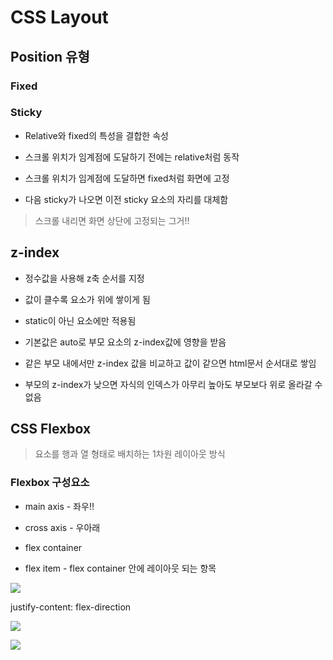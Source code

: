 # CSS Layout



## Position 유형





### Fixed



### Sticky

- Relative와 fixed의 특성을 결합한 속성

- 스크롤 위치가 임계점에 도달하기 전에는 relative처럼 동작

- 스크롤 위치가 임계점에 도달하면 fixed처럼 화면에 고정

- 다음 sticky가 나오면 이전 sticky 요소의 자리를 대체함 

> 스크롤 내리면 화면 상단에 고정되는 그거!!



## z-index

- 정수값을 사용해 z축 순서를 지정

- 값이 클수록 요소가 위에 쌓이게 됨

- static이 아닌 요소에만 적용됨

- 기본값은 auto로 부모 요소의 z-index값에 영향을 받음

- 같은 부모 내에서만 z-index 값을 비교하고 값이 같으면 html문서 순서대로 쌓임

- 부모의 z-index가  낮으면 자식의 인덱스가 아무리 높아도 부모보다 위로 올라갈 수 없음







## CSS Flexbox

> 요소를 행과 열 형태로 배치하는 1차원 레이아웃 방식



### Flexbox 구성요소

- main axis - 좌우!!

- cross axis - 우아래

- flex container

- flex item - flex container 안에 레이아웃 되는 항목



![](C:\Users\SSAFY\AppData\Roaming\marktext\images\2025-08-26-14-07-11-image.png)

justify-content:
flex-direction



![](C:\Users\SSAFY\AppData\Roaming\marktext\images\2025-08-26-14-07-23-image.png)

![](C:\Users\SSAFY\AppData\Roaming\marktext\images\2025-08-26-14-17-40-image.png)
